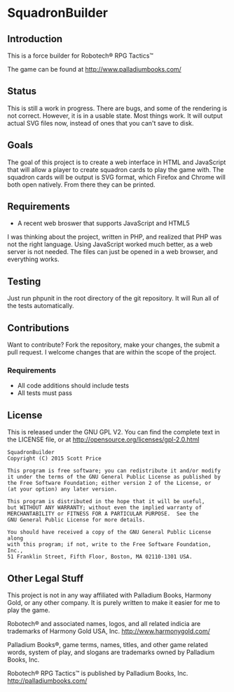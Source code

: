 # SquadronBuilder

## Introduction

This is a force builder for Robotech® RPG Tactics™

The game can be found at http://www.palladiumbooks.com/

## Status
This is still a work in progress.  There are bugs, and some of the rendering is not
correct.  However, it is in a usable state.  Most things work.  It will output actual
SVG files now, instead of ones that you can't save to disk.

## Goals

The goal of this project is to create a web interface in HTML and JavaScript
that will allow a player to create squadron cards to play the game with.  The
squadron cards will be output is SVG format, which Firefox and Chrome will both
open natively.  From there they can be printed.

## Requirements
* A recent web broswer that supports JavaScript and HTML5

I was thinking about the project, written in PHP, and realized that PHP was not
the right language.  Using JavaScript worked much better, as a web server is not
needed.  The files can just be opened in a web browser, and everything works.

## Testing

Just run phpunit in the root directory of the git repository.  It will Run
all of the tests automatically.

## Contributions

Want to contribute?  Fork the repository, make your changes, the submit a pull
request.  I welcome changes that are within the scope of the project.

### Requirements
* All code additions should include tests
* All tests must pass

## License
This is released under the GNU GPL V2.  You can find the complete text in the
LICENSE file, or at http://opensource.org/licenses/gpl-2.0.html

    SquadronBuilder
    Copyright (C) 2015 Scott Price

    This program is free software; you can redistribute it and/or modify
    it under the terms of the GNU General Public License as published by
    the Free Software Foundation; either version 2 of the License, or
    (at your option) any later version.

    This program is distributed in the hope that it will be useful,
    but WITHOUT ANY WARRANTY; without even the implied warranty of
    MERCHANTABILITY or FITNESS FOR A PARTICULAR PURPOSE.  See the
    GNU General Public License for more details.

    You should have received a copy of the GNU General Public License along
    with this program; if not, write to the Free Software Foundation, Inc.,
    51 Franklin Street, Fifth Floor, Boston, MA 02110-1301 USA.


## Other Legal Stuff
This project is not in any way affiliated with Palladium Books, Harmony Gold, or 
any other company.  It is purely written to make it easier for me to play the
game.

Robotech® and associated names, logos, and all related indicia are trademarks
of Harmony Gold USA, Inc. http://www.harmonygold.com/

Palladium Books®, game terms, names, titles, and other game related words,
system of play, and slogans are trademarks owned by Palladium Books, Inc.

Robotech® RPG Tactics™ is published by Palladium Books, Inc.
http://palladiumbooks.com/
